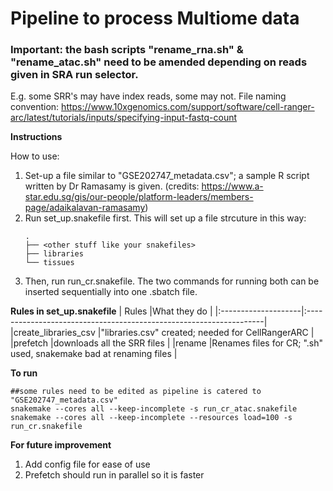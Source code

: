 # Pipeline to process Multiome data

### Important: the bash scripts "rename_rna.sh" & "rename_atac.sh" need to be amended depending on reads given in SRA run selector.
E.g. some SRR's may have index reads, some may not. File naming convention: https://www.10xgenomics.com/support/software/cell-ranger-arc/latest/tutorials/inputs/specifying-input-fastq-count

**Instructions**

How to use:
1)  Set-up a file similar to "GSE202747_metadata.csv"; a sample R script written by Dr Ramasamy is given. (credits: https://www.a-star.edu.sg/gis/our-people/platform-leaders/members-page/adaikalavan-ramasamy)
2)  Run set_up.snakefile first. This will set up a file strcuture in this way:
    ```
    .
    ├── <other stuff like your snakefiles>
    ├── libraries
    └── tissues
    ```
3) Then, run run_cr.snakefile. The two commands for running both can be inserted sequentially into one .sbatch file.


**Rules in set_up.snakefile**
| Rules               |What they do                                                        |
|:--------------------|:-------------------------------------------------------------------|
|create_libraries_csv |"libraries.csv" created; needed for CellRangerARC                   |
|prefetch             |downloads all the SRR files                                         |
|rename               |Renames files for CR; ".sh" used, snakemake bad at renaming files   |



**To run**
```
##some rules need to be edited as pipeline is catered to "GSE202747_metadata.csv"
snakemake --cores all --keep-incomplete -s run_cr_atac.snakefile
snakemake --cores all --keep-incomplete --resources load=100 -s run_cr.snakefile
```

**For future improvement**
1) Add config file for ease of use
2) Prefetch should run in parallel so it is faster